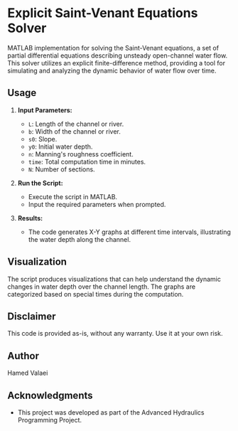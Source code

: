 # Explicit Saint-Venant Equations Solver

MATLAB implementation for solving the Saint-Venant equations, a set of partial differential equations describing unsteady open-channel water flow. This solver utilizes an explicit finite-difference method, providing a tool for simulating and analyzing the dynamic behavior of water flow over time.

## Usage

1. **Input Parameters:**
   - `L`: Length of the channel or river.
   - `b`: Width of the channel or river.
   - `s0`: Slope.
   - `y0`: Initial water depth.
   - `n`: Manning's roughness coefficient.
   - `time`: Total computation time in minutes.
   - `N`: Number of sections.

2. **Run the Script:**
   - Execute the script in MATLAB.
   - Input the required parameters when prompted.

3. **Results:**
   - The code generates X-Y graphs at different time intervals, illustrating the water depth along the channel.

## Visualization

The script produces visualizations that can help understand the dynamic changes in water depth over the channel length. The graphs are categorized based on special times during the computation.

## Disclaimer

This code is provided as-is, without any warranty. Use it at your own risk.

## Author

Hamed Valaei


## Acknowledgments

- This project was developed as part of the Advanced Hydraulics Programming Project.

